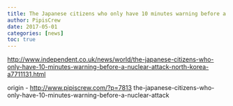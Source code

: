 ```yaml
---
title: The Japanese citizens who only have 10 minutes warning before a nuclear attack
author: PipisCrew
date: 2017-05-01
categories: [news]
toc: true
---
```


http://www.independent.co.uk/news/world/the-japanese-citizens-who-only-have-10-minutes-warning-before-a-nuclear-attack-north-korea-a7711131.html

origin - http://www.pipiscrew.com/?p=7813 the-japanese-citizens-who-only-have-10-minutes-warning-before-a-nuclear-attack